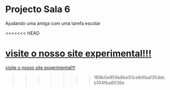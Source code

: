 
# Projecto Sala 6
 Ajudando uma amiga com uma tarefa escolar

<<<<<<< HEAD
  
   <a href="https://joelson-lopes.github.io/Projecto-Sala-6/novo.html">visite o nosso site experimental!!!</a>
=======
   <a href="https://joelson-lopes.github.io/Projecto-Sala-6/novo.html">visite o nosso site experimental!!!</a>
   
>>>>>>> 189b0e959e8be01ce8dfaaf35ddcb104fba8536e
